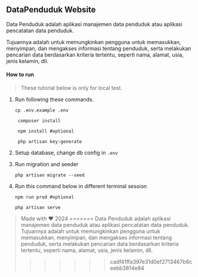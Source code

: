 DataPenduduk Website
--
Data Penduduk adalah aplikasi manajemen data penduduk atau aplikasi pencatatan data penduduk.

Tujuannya adalah untuk memungkinkan pengguna untuk memasukkan, menyimpan, dan mengakses informasi tentang penduduk, serta melakukan pencarian data berdasarkan kriteria tertentu, seperti nama, alamat, usia, jenis kelamin, dll.

#### How to run
> These tutorial below is only for local test.

1. Run following these commands.
    ```shell script
    cp .env.example .env
   ```
   ```shell script
    composer install
   ```
   
   ```shell script
    npm install #optional
   ```
   ```shell script
    php artisan key:generate
    ```
2. Setup database, change db config in `.env`
3. Run migration and seeder
    ```shell script
    php artisan migrate --seed
    ```
4. Run this command below in different terminal session
    ```shell script
    npm run prod #optional
    ```
    ```shell script
    php artisan serve 
    ```
> Made with ♥ 2024 
=======
Data Penduduk adalah aplikasi manajemen data penduduk atau aplikasi pencatatan data penduduk.
          Tujuannya adalah untuk memungkinkan pengguna untuk memasukkan, menyimpan, dan mengakses informasi tentang penduduk, serta melakukan pencarian data berdasarkan kriteria tertentu, seperti nama, alamat, usia, jenis kelamin, dll.
>>>>>>> cadf41ffa397e31d0ef2713467b6ceebb3814e84

